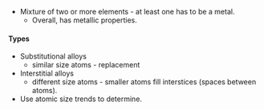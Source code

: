 - Mixture of two or more elements - at least one has to be a metal. 
	- Overall, has metallic properties.


#### Types
- Substitutional alloys
	- similar size atoms - replacement
- Interstitial alloys
	- different size atoms - smaller atoms fill interstices (spaces between atoms).
- Use atomic size trends to determine. 
